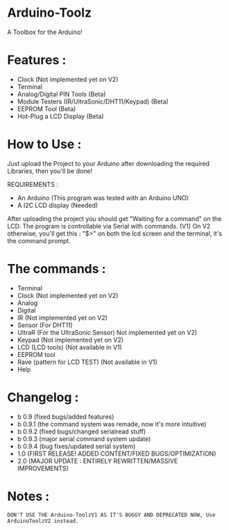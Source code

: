 # Arduino-Toolz
 A Toolbox for the Arduino!

# Features :

 - Clock (Not implemented yet on V2)
 - Terminal
 - Analog/Digital PIN Tools (Beta)
 - Module Testers (IR/UltraSonic/DHT11/Keypad) (Beta)
 - EEPROM Tool (Beta)
 - Hot-Plug a LCD Display (Beta)

 # How to Use :

Just upload the Project to your Arduino after downloading the required Libraries, then you'll be done!

 REQUIREMENTS :
 - An Arduino (This program was tested with an Arduino UNO)
 - A I2C LCD display (Needed)

After uploading the project you should get "Waiting for a command" on the LCD. The program is controllable via Serial with commands. (V1)
On V2 otherwise, you'll get this : "$>" on both the lcd screen and the terminal, it's the command prompt.

# The commands : 

 - Terminal
 - Clock (Not implemented yet on V2)
 - Analog
 - Digital
 - IR (Not implemented yet on V2)
 - Sensor (For DHT11) 
 - UltraR (For the UltraSonic Sensor) Not implemented yet on V2)
 - Keypad (Not implemented yet on V2)
 - LCD (LCD tools) (Not available in V1)
 - EEPROM tool
 - Rave (pattern for LCD TEST) (Not available in V1)
 - Help
 
# Changelog :

 - b 0.9 (fixed bugs/added features)
 - b 0.9.1 (the command system was remade, now it's more intuitive)
 - b 0.9.2 (fixed bugs/changed serialread stuff)
 - b 0.9.3 (major serial command system update)
 - b 0.9.4 (bug fixes/updated serial system)
 - 1.0 (FIRST RELEASE! ADDED CONTENT/FIXED BUGS/OPTIMIZATION)
 - 2.0 (MAJOR UPDATE : ENTIRELY REWRITTEN/MASSIVE IMPROVEMENTS)
 
# Notes :

	DON'T USE THE Arduino-ToolzV1 AS IT'S BUGGY AND DEPRECATED NOW, Use ArduinoToolzV2 instead.
